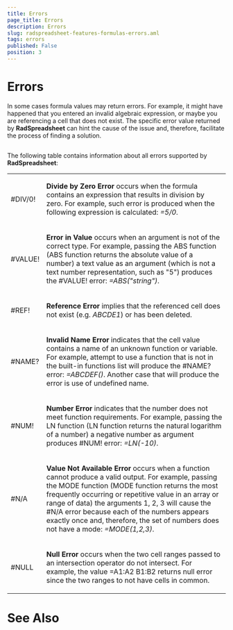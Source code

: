 ```yaml
---
title: Errors
page_title: Errors
description: Errors
slug: radspreadsheet-features-formulas-errors.aml
tags: errors
published: False
position: 3
---
```


# Errors



In some cases formula values may return errors. For example, it might have happened that you entered an invalid algebraic expression, or maybe you are
        referencing a cell that does not exist. The specific error value returned by __RadSpreadsheet__ can hint the cause of the issue and,
        therefore, facilitate the process of finding a solution.
      

## 

The following table contains information about all errors supported by __RadSpreadsheet__:
        
<table><tr><td>

#DIV/0!
              </td><td>

<b>Divide by Zero Error</b> occurs when the formula contains an expression that results in division by zero. For example, such
                error is produced when the following expression is calculated: <i>=5/0</i>.
              </td></tr><tr><td>

#VALUE!
              </td><td>

<b>Error in Value</b> occurs when an argument is not of the correct type. For example, passing the ABS function (ABS function
                returns the absolute value of a number) a text value as an argument (which is not a text number representation, such as "5") produces the
                #VALUE! error: <i>=ABS("string")</i>.
              </td></tr><tr><td>

#REF!
              </td><td>

<b>Reference Error</b> implies that the referenced cell does not exist (e.g. <i>ABCDE1</i>) or has been
                deleted.
              </td></tr><tr><td>

#NAME?
              </td><td>

<b>Invalid Name Error</b> indicates that the cell value contains a name of an unknown function or variable. For example, attempt
                to use a function that is not in the built-in functions list will produce the #NAME? error: <i>=ABCDEF()</i>. Another case
                that will produce the error is use of undefined name.
              </td></tr><tr><td>

#NUM!
              </td><td>

<b>Number Error</b> indicates that the number does not meet function requirements. For example, passing the LN function (LN
                function returns the natural logarithm of a number) a negative number as argument produces #NUM! error: <i>=LN(-10)</i>.
              </td></tr><tr><td>

#N/A
              </td><td>

<b>Value Not Available Error</b> occurs when a function cannot produce a valid output. For example, passing the MODE function
                (MODE function returns the most frequently occurring or repetitive value in an array or range of data) the arguments 1, 2, 3 will cause the #N/A
                error because each of the numbers appears exactly once and, therefore, the set of numbers does not have a mode: <i>=MODE(1,2,3)</i>.
              </td></tr><tr><td>

#NULL
              </td><td>

<b>Null Error</b> occurs when the two cell ranges passed to an intersection operator do not intersect. For example, the value 
                =A1:A2 B1:B2 returns null error since the two ranges to not have cells in common.
              </td></tr></table>

# See Also
